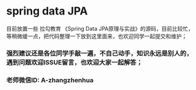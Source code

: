 # spring data JPA
目前放置一些 拉勾教育 《Spring Data JPA原理与实战》的源码，目前比较忙，等稍微缓一点，把代码整理一下放到这里面来，也欢迎同学一起提交和维护；
### 强烈建议还是各位同学手敲一遍，不自己动手，知识永远是别人的，遇到问题欢迎ISSUE留言，也欢迎大家一起解答；

### 老师微信ID: A-zhangzhenhua

